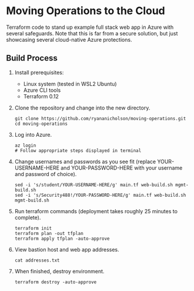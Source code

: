 # Moving Operations to the Cloud

Terraform code to stand up example full stack web app in Azure with several safeguards. Note that this is far from a secure solution, but just showcasing several cloud-native Azure protections.

## Build Process

1. Install prerequisites:

    - Linux system (tested in WSL2 Ubuntu)
    - Azure CLI tools
    - Terraform 0.12

2. Clone the repository and change into the new directory.

    ```
    git clone https://github.com/ryananicholson/moving-operations.git
    cd moving-operations
    ```
    
3. Log into Azure.

    ```
    az login
    # Follow appropriate steps displayed in terminal
    ```
    
4. Change usernames and passwords as you see fit (replace YOUR-USERNAME-HERE and YOUR-PASSWORD-HERE with your username and password of choice).

    ```
    sed -i 's/student/YOUR-USERNAME-HERE/g' main.tf web-build.sh mgmt-build.sh
    sed -i 's/Security488!/YOUR-PASSWORD-HERE/g' main.tf web-build.sh mgmt-build.sh
    ```

5. Run terraform commands (deployment takes roughly 25 minutes to complete).

    ```
    terraform init
    terraform plan -out tfplan
    terraform apply tfplan -auto-approve
    ```
 
6. View bastion host and web app addresses.

    ```
    cat addresses.txt
    ```
 
7. When finished, destroy environment.

    ```
    terraform destroy -auto-approve
    ```

